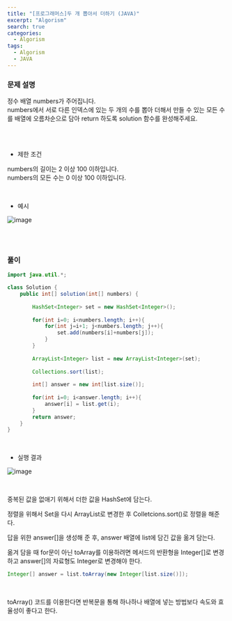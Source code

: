 ```yaml
---
title: "[프로그래머스]두 개 뽑아서 더하기 (JAVA)"
excerpt: "Algorism"
search: true
categories: 
  - Algorism
tags: 
  - Algorism
  - JAVA
---
```



### 문제 설명
정수 배열 numbers가 주어집니다.<br> numbers에서 서로 다른 인덱스에 있는 두 개의 수를 뽑아 더해서 만들 수 있는 모든 수를 배열에 오름차순으로 담아 return 하도록 solution 함수를 완성해주세요.<br>

<br><br>

- 제한 조건 

numbers의 길이는 2 이상 100 이하입니다.<br>
numbers의 모든 수는 0 이상 100 이하입니다.<br>



<br>

- 예시 

![image](https://user-images.githubusercontent.com/73421820/120894007-1dd3c300-c651-11eb-9938-35e839017d43.png)<br>





<br><br>


### 풀이

```java
import java.util.*;

class Solution {
    public int[] solution(int[] numbers) {
        
        HashSet<Integer> set = new HashSet<Integer>();
        
        for(int i=0; i<numbers.length; i++){
            for(int j=i+1; j<numbers.length; j++){
                set.add(numbers[i]+numbers[j]);
            }
        }
        
        ArrayList<Integer> list = new ArrayList<Integer>(set);
        
        Collections.sort(list);
        
        int[] answer = new int[list.size()];
        
        for(int i=0; i<answer.length; i++){
            answer[i] = list.get(i);
        }
        return answer;
    }
}
```

<br>

- 실행 결과

![image](https://user-images.githubusercontent.com/73421820/120894021-3512b080-c651-11eb-90b8-5bb0e6f747b6.png)



<br>


중복된 값을 없애기 위해서 더한 값을 HashSet에 담는다.<br>

정렬을 위해서 Set을 다시 ArrayList로 변경한 후 Colletcions.sort()로 정렬을 해준다.<br>

답을 위한 answer[]을 생성해 준 후, answer 배열에 list에 담긴 값을 옮겨 담는다.<br>

옮겨 담을 때 for문이 아닌 toArray를 이용하려면 메서드의 반환형을 Integer[]로 변경하고 answer[]의 자료형도 Integer로 변경해야 한다.<br>

```java
Integer[] answer = list.toArray(new Integer[list.size()]);
```

<br>

toArray() 코드를 이용한다면 반복문을 통해 하나하나 배열에 넣는 방법보다 속도와 효율성이 좋다고 한다.<br>



<br><br>
